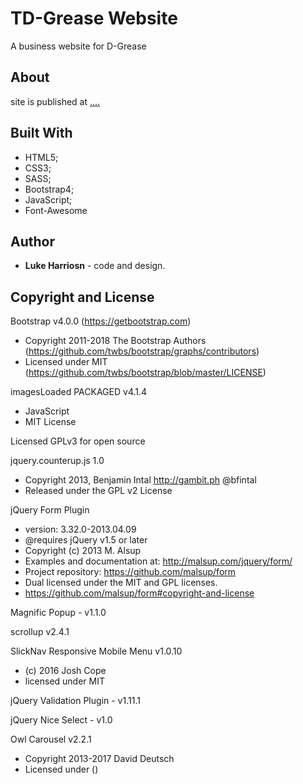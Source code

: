 # TD-Grease Website
A business website for D-Grease

## About

site is published at [....](https://sushiey.github.io/D-Grease-WebSite/)

## Built With

- HTML5; 
- CSS3;
- SASS;
- Bootstrap4; 
- JavaScript;
- Font-Awesome

## Author

- **Luke Harriosn** - code and design.
 
## Copyright and License

Bootstrap v4.0.0 (https://getbootstrap.com)
  * Copyright 2011-2018 The Bootstrap Authors (https://github.com/twbs/bootstrap/graphs/contributors)
  * Licensed under MIT (https://github.com/twbs/bootstrap/blob/master/LICENSE)
  
  imagesLoaded PACKAGED v4.1.4
 * JavaScript
 * MIT License
 
 Licensed GPLv3 for open source
 
 jquery.counterup.js 1.0
* Copyright 2013, Benjamin Intal http://gambit.ph @bfintal
* Released under the GPL v2 License

jQuery Form Plugin
 * version: 3.32.0-2013.04.09
 * @requires jQuery v1.5 or later
 * Copyright (c) 2013 M. Alsup
 * Examples and documentation at: http://malsup.com/jquery/form/
 * Project repository: https://github.com/malsup/form
 * Dual licensed under the MIT and GPL licenses.
 * https://github.com/malsup/form#copyright-and-license
 
  Magnific Popup - v1.1.0
  
  scrollup v2.4.1
  
  SlickNav Responsive Mobile Menu v1.0.10
 * (c) 2016 Josh Cope
 * licensed under MIT
 
 jQuery Validation Plugin - v1.11.1
 
 jQuery Nice Select - v1.0
 
 Owl Carousel v2.2.1
 * Copyright 2013-2017 David Deutsch
 * Licensed under  ()
